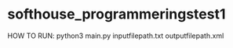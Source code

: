 # softhouse_programmeringstest1

HOW TO RUN:
  python3 main.py inputfilepath.txt outputfilepath.xml
